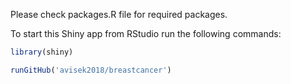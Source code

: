 Please check packages.R file for required packages.


To start this Shiny app from RStudio run the following commands:


```r
library(shiny)

runGitHub('avisek2018/breastcancer')
```
